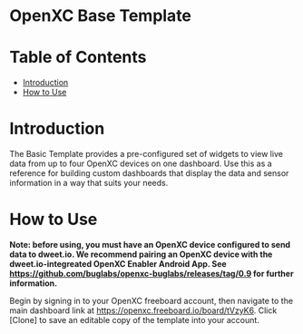 OpenXC Base Template
=================================

# Table of Contents
* [Introduction](#introduction)
* [How to Use](#how-to-use)

Introduction
============
The Basic Template provides a pre-configured set of widgets to view live data from up to four OpenXC devices on one dashboard.  Use this as a reference for building custom dashboards that display the data and sensor information in a way that suits your needs.

How to Use
============
**Note:  before using, you must have an OpenXC device configured to send data to dweet.io.  We recommend pairing an OpenXC device with the dweet.io-integreated OpenXC Enabler Android App.  See https://github.com/buglabs/openxc-buglabs/releases/tag/0.9 for further information.**

Begin by signing in to your OpenXC freeboard account, then navigate to the main dashboard link at https://openxc.freeboard.io/board/tVzyK6.  Click [Clone] to save an editable copy of the template into your account.

  
